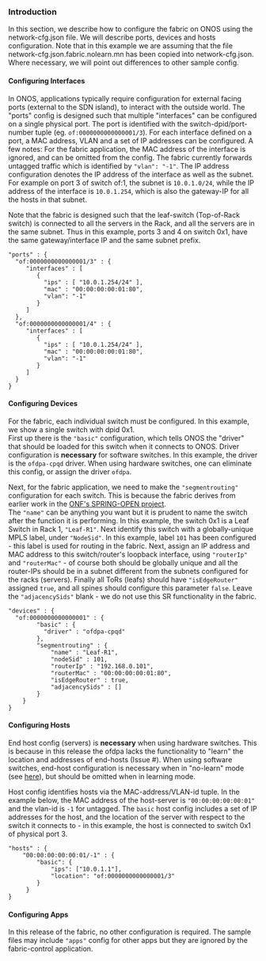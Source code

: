 ### Introduction

In this section, we describe how to configure the fabric on ONOS using the network-cfg.json file. We will describe ports, devices and hosts configuration. Note that in this example we are assuming that the file network-cfg.json.fabric.nolearn.mn has been copied into network-cfg.json. Where necessary, we will point out differences to other sample config.

#### Configuring Interfaces

In ONOS, applications typically require configuration for external facing ports (external to the SDN island), to interact with the outside world. The "ports" config is designed such that multiple "interfaces" can be configured on a single physical port. The port is identified with the switch-dpid/port-number tuple (eg. `of:0000000000000001/3`). For each interface defined on a port, a MAC address, VLAN and a set of IP addresses can be configured.  A few notes: For the fabric application, the MAC address of the interface is ignored, and can be omitted from the config. The fabric currently forwards untagged traffic which is identified by `"vlan": "-1"`. The IP address configuration denotes the IP address of the interface as well as the subnet. For example on port 3 of switch of:1, the subnet is `10.0.1.0/24`, while the IP address of the interface is `10.0.1.254`, which is also the gateway-IP for all the hosts in that subnet. 

Note that the fabric is designed such that the leaf-switch (Top-of-Rack switch) is connected to all the servers in the Rack, and all the servers are in the same subnet. Thus in this example, ports 3 and 4 on switch 0x1, have the same gateway/interface IP and the same subnet prefix.
    
    "ports" : {
	  "of:0000000000000001/3" : {
	     "interfaces" : [
		    {
		      "ips" : [ "10.0.1.254/24" ],
		      "mac" : "00:00:00:00:01:80",
		      "vlan": "-1"
		    }
	     ]
	  },
	  "of:0000000000000001/4" : {
	     "interfaces" : [
	 	    {
		      "ips" : [ "10.0.1.254/24" ],
		      "mac" : "00:00:00:00:01:80",
		      "vlan": "-1"
		    }
	     ]
	  }
    }


#### Configuring Devices

For the fabric, each individual switch must be configured. In this example, we show a single switch with dpid 0x1.  
First up there is the `"basic"` configuration, which tells ONOS the "driver" that should be loaded for this switch when it connects to ONOS. Driver configuration is **necessary** for software switches. In this example, the driver is the `ofdpa-cpqd` driver. When using hardware switches, one can eliminate this config, or assign the driver `ofdpa`.

Next, for the fabric application, we need to make the `"segmentrouting"` configuration for each switch. This is because the fabric derives from earlier work in the [ONF's SPRING-OPEN project](https://wiki.onosproject.org/display/ONOS/Archived+Content%3A+ONF%27s+SPRING-OPEN+project).   
The `"name"` can be anything you want but it is prudent to name the switch after the function it is performing. In this example, the switch 0x1 is a Leaf Switch in Rack 1, `"Leaf-R1"`. Next identify this switch with a globally-unique MPLS label, under `"NodeSid"`. In this example, label `101` has been configured - this label is used for routing in the fabric. Next, assign an IP address and MAC address to this switch/router's loopback interface, using `"routerIp"` and `"routerMac"` - of course both should be globally unique and all the router-IPs should be in a subnet different from the subnets configured for the racks (servers). Finally all ToRs (leafs) should have `"isEdgeRouter"` assigned `true`, and all spines should configure this parameter `false`. Leave the `"adjacencySids"` blank - we do not use this SR functionality in the fabric.

    "devices" : {
	  "of:0000000000000001" : {
	        "basic" : {
	          "driver" : "ofdpa-cpqd"
	        },
    	    "segmentrouting" : {
                "name" : "Leaf-R1",
                "nodeSid" : 101,
                "routerIp" : "192.168.0.101",
                "routerMac" : "00:00:00:00:01:80",
                "isEdgeRouter" : true,
                "adjacencySids" : []
            }
    	}
    }


#### Configuring Hosts

End host config (servers) is **necessary** when using hardware switches. This is because in this release the ofdpa lacks the functionality to "learn" the location and addresses of end-hosts (Issue #). When using software switches, end-host configuration is necessary when in "no-learn" mode (see [here](https://github.com/onfsdn/atrium-docs/wiki/Configuring-ONOS-Fabric-16A)), but should be omitted when in learning mode.

Host config identifies hosts via the MAC-address/VLAN-id tuple. In the example below, the MAC address of the host-server is `"00:00:00:00:00:01"` and the vlan-id is `-1` for untagged. The `basic` host config includes a set of IP addresses for the host, and the location of the server with respect to the switch it connects to - in this example, the host is connected to switch 0x1 of physical port 3.

    "hosts" : {
        "00:00:00:00:00:01/-1" : {
            "basic": {
                "ips": ["10.0.1.1"],
                "location": "of:0000000000000001/3"
            }
         }
    }


#### Configuring Apps

In this release of the fabric, no other configuration is required. The sample files may include `"apps"` config for other apps but they are ignored by the fabric-control application.